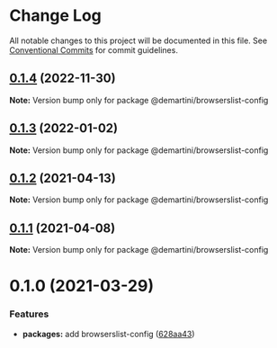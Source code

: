 # Change Log

All notable changes to this project will be documented in this file. See [Conventional Commits](https://conventionalcommits.org) for commit guidelines.

## [0.1.4](https://github.com/demartini/base-configs/compare/@demartini/browserslist-config@0.1.3...@demartini/browserslist-config@0.1.4) (2022-11-30)

**Note:** Version bump only for package @demartini/browserslist-config

## [0.1.3](https://github.com/demartini/base-configs/compare/@demartini/browserslist-config@0.1.2...@demartini/browserslist-config@0.1.3) (2022-01-02)

**Note:** Version bump only for package @demartini/browserslist-config

## [0.1.2](https://github.com/demartini/base-configs/compare/@demartini/browserslist-config@0.1.1...@demartini/browserslist-config@0.1.2) (2021-04-13)

**Note:** Version bump only for package @demartini/browserslist-config

## [0.1.1](https://github.com/demartini/base-configs/compare/@demartini/browserslist-config@0.1.0...@demartini/browserslist-config@0.1.1) (2021-04-08)

**Note:** Version bump only for package @demartini/browserslist-config

# 0.1.0 (2021-03-29)

### Features

- **packages:** add browserslist-config ([628aa43](https://github.com/demartini/base-configs/commit/628aa4304cb6f43ad216dbe815463ad225d4466c))
